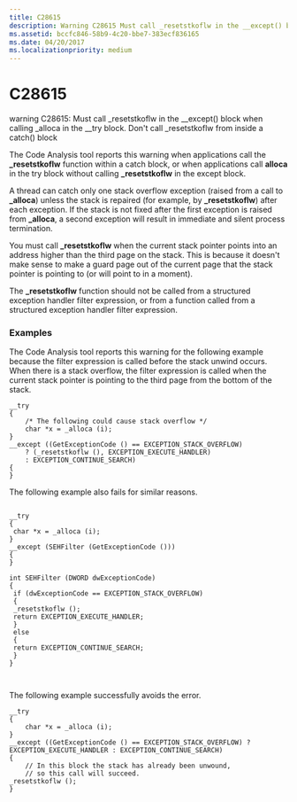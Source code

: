 ```yaml
---
title: C28615
description: Warning C28615 Must call _resetstkoflw in the __except() block when calling _alloca in the __try block. Don't call _resetstkoflw from inside a catch() block.
ms.assetid: bccfc846-58b9-4c20-bbe7-383ecf836165
ms.date: 04/20/2017
ms.localizationpriority: medium
---
```


# C28615


warning C28615: Must call \_resetstkoflw in the \_\_except() block when calling \_alloca in the \_\_try block. Don't call \_resetstkoflw from inside a catch() block

The Code Analysis tool reports this warning when applications call the **\_resetstkoflw** function within a catch block, or when applications call **alloca** in the try block without calling **\_resetstkoflw** in the except block.

A thread can catch only one stack overflow exception (raised from a call to **\_alloca**) unless the stack is repaired (for example, by **\_resetstkoflw**) after each exception. If the stack is not fixed after the first exception is raised from **\_alloca**, a second exception will result in immediate and silent process termination.

You must call **\_resetstkoflw** when the current stack pointer points into an address higher than the third page on the stack. This is because it doesn't make sense to make a guard page out of the current page that the stack pointer is pointing to (or will point to in a moment).

The **\_resetstkoflw** function should not be called from a structured exception handler filter expression, or from a function called from a structured exception handler filter expression.

### <span id="examples"></span><span id="EXAMPLES"></span>Examples

The Code Analysis tool reports this warning for the following example because the filter expression is called before the stack unwind occurs. When there is a stack overflow, the filter expression is called when the current stack pointer is pointing to the third page from the bottom of the stack.

```
__try 
{
    /* The following could cause stack overflow */
    char *x = _alloca (i);
}
__except ((GetExceptionCode () == EXCEPTION_STACK_OVERFLOW) 
    ? (_resetstkoflw (), EXCEPTION_EXECUTE_HANDLER) 
    : EXCEPTION_CONTINUE_SEARCH)
{
}
```

The following example also fails for similar reasons.

```
 
__try 
{
 char *x = _alloca (i);
}
__except (SEHFilter (GetExceptionCode ()))
{
}

int SEHFilter (DWORD dwExceptionCode)
{
 if (dwExceptionCode == EXCEPTION_STACK_OVERFLOW)
 {
 _resetstkoflw ();
 return EXCEPTION_EXECUTE_HANDLER;
 }
 else
 {
 return EXCEPTION_CONTINUE_SEARCH;
 }
}
 
 
```

The following example successfully avoids the error.

```
__try
{
    char *x = _alloca (i);
}
__except ((GetExceptionCode () == EXCEPTION_STACK_OVERFLOW) ? EXCEPTION_EXECUTE_HANDLER : EXCEPTION_CONTINUE_SEARCH)
{
    // In this block the stack has already been unwound,
    // so this call will succeed.
_resetstkoflw ();
}
```

 

 






